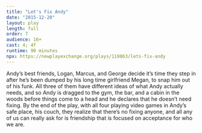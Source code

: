 ```yaml
---
title: "Let's Fix Andy"
date: "2015-12-20"
layout: play
length: full
order: 7
audience: 16+
cast: 4; 4f
runtime: 90 minutes
npx: https://newplayexchange.org/plays/119863/lets-fix-andy
---
```


Andy’s best friends, Logan, Marcus, and George decide it’s time they step in after he’s been dumped by his long time girlfriend Megan, to snap him out of his funk. All three of them have different ideas of what Andy actually needs, and so Andy is dragged to the gym, the bar, and a cabin in the woods before things come to a head and he declares that he doesn’t need fixing. By the end of the play, with all four playing video games in Andy’s safe place, his couch, they realize that there’s no fixing anyone, and all any of us can really ask for is friendship that is focused on acceptance for who we are.
